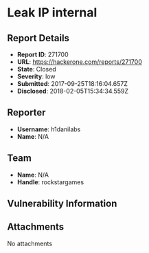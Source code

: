 # Leak IP internal

## Report Details
- **Report ID**: 271700
- **URL**: https://hackerone.com/reports/271700
- **State**: Closed
- **Severity**: low
- **Submitted**: 2017-09-25T18:16:04.657Z
- **Disclosed**: 2018-02-05T15:34:34.559Z

## Reporter
- **Username**: h1danilabs
- **Name**: N/A

## Team
- **Name**: N/A
- **Handle**: rockstargames

## Vulnerability Information


## Attachments
No attachments
